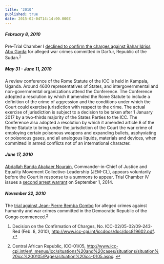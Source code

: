 ```yaml
---
title: '2010'
published: true
date: 2015-02-04T14:14:00.000Z
---
```



##### February 8, 2010

Pre-Trial Chamber I [declined to confirm the charges against Bahar Idriss Abu Garda](http://www.icc-cpi.int/iccdocs/doc/doc819602.pdf) for alleged war crimes committed in Darfur, Republic of the Sudan.<sup id="fnref:source2010feb"><a class="footnote" href="#fn:source2010feb">1</a></sup>

##### May 31 - June 11, 2010

A review conference of the Rome Statute of the ICC is held in Kampala, Uganda. Around 4600 representatives of States, and intergovernmental and non-governmental organizations attend the Conference. The Conference adopted a resolution by which it amended the Rome Statute to include a definition of the crime of aggression and the conditions under which the Court could exercise jurisdiction with respect to the crime. The actual exercise of jurisdiction is subject to a decision to be taken after 1 January 2017 by a two-thirds majority of the States Parties to the ICC. The Conference also adopted a resolution by which it amended article 8 of the Rome Statute to bring under the jurisdiction of the Court the war crime of employing certain poisonous weapons and expanding bullets, asphyxiating or poisonous gases, and all analogous liquids, materials and devices, when committed in armed conflicts not of an international character.

##### June 17, 2010

[Abdallah Banda Abakaer Nourain](https://www.icc-cpi.int/darfur/banda), Commander-in-Chief of Justice and Equality Movement Collective-Leadership (JEM-CL), appears voluntarily before the Court in response to a summons to appear. Trial Chamber IV issues a [second arrest warrant](https://www.icc-cpi.int/Pages/item.aspx?name=PR1039) on September 1, 2014.

##### November 22, 2010

The [trial against Jean-Pierre Bemba Gombo](http://www.icc-cpi.int/en_menus/icc/situations%20and%20cases/situations/situation%20icc%200105/related%20cases/icc%200105%200108/Pages/case%20the%20prosecutor%20v%20jean-pierre%20bemba%20gombo.aspx) for alleged crimes against humanity and war crimes committed in the Democratic Republic of the Congo commenced.<sup id="fnref:source2010nov"><a class="footnote" href="#fn:source2010nov">2</a></sup>

<div class="footnotes"><ol><li id="fn:source2010feb"><p>Decision on the Confirmation of Charges, No. ICC-02/05-02/09-243-Red (Feb. 8, 2010),&nbsp;<a href="http://www.icc-cpi.int/iccdocs/doc/doc819602.pdf">http://www.icc-cpi.int/iccdocs/doc/doc819602.pdf</a>. <a class="reversefootnote" href="#fnref:source2010feb">↩</a></p></li><li id="fn:source2010nov"><p>Central African Republic, ICC-01/05,&nbsp;<a href="http://www.icc-cpi.int/en\_menus/icc/situations%20and%20cases/situations/situation%20icc%200105/Pages/situation%20icc-0105.aspx">http://www.icc-cpi.int/en\_menus/icc/situations%20and%20cases/situations/situation%20icc%200105/Pages/situation%20icc-0105.aspx</a>. <a class="reversefootnote" href="#fnref:source2010nov">↩</a></p></li></ol></div>